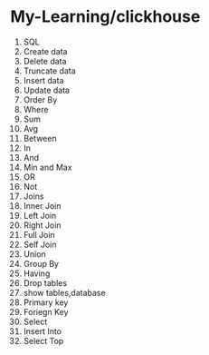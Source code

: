 # My-Learning/clickhouse
1. SQL
2. Create data 
3. Delete data 
4. Truncate data
5. Insert data 
6. Update data
7. Order By
8. Where
9. Sum
10. Avg
11. Between
12. In
13. And
14. Min and Max
15. OR
16. Not
17. Joins
18. Inner Join
19. Left Join
20. Right Join
21. Full Join
22. Self Join
23. Union
24. Group By
25. Having
26. Drop tables
27. show tables,database
28. Primary key
29. Foriegn Key
30. Select
31. Insert Into
32. Select Top  
